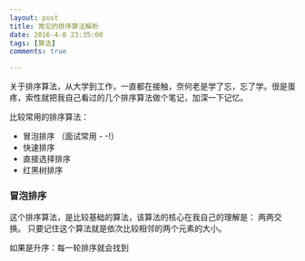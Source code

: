 ```yaml
---
layout: post
title: 常见的排序算法解析
date: 2016-4-8 23:35:00
tags: [算法]
comments: true

---
```



关于排序算法，从大学到工作，一直都在接触，奈何老是学了忘，忘了学。很是蛋疼，索性就把我自己看过的几个排序算法做个笔记，加深一下记忆。

比较常用的排序算法：

- 冒泡排序 （面试常用 - -!）
- 快速排序
- 直接选择排序
- 红黑树排序

### 冒泡排序

这个排序算法，是比较基础的算法，该算法的核心在我自己的理解是： 两两交换。
只要记住这个算法就是依次比较相邻的两个元素的大小。

如果是升序：每一轮排序就会找到